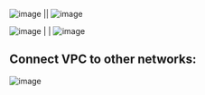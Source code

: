 ![image](https://github.com/user-attachments/assets/e51af83d-f939-4045-91a3-90927acee4fd) || ![image](https://github.com/user-attachments/assets/ef1dbf9e-556b-473a-ba0e-f123c771ae7b)


![image](https://github.com/user-attachments/assets/166edf4e-708a-4edc-9cf9-7c520ee16f8a)   | | ![image](https://github.com/user-attachments/assets/d4c815ef-6d1d-4289-95d9-5ca64694415d)

## Connect VPC to other networks:
![image](https://github.com/user-attachments/assets/aa32ffc9-1405-4f2c-b002-1338a5a84267)
